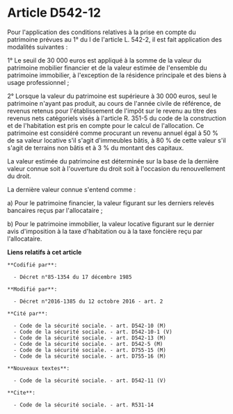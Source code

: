 # Article D542-12

Pour  l'application des conditions relatives à la prise en compte du  patrimoine prévues au 1° du I de l'article L. 542-2, il
est fait  application des modalités suivantes : 

1° Le seuil  de 30 000 euros est appliqué à la somme de la valeur du patrimoine  mobilier financier et de la valeur estimée
de l'ensemble du patrimoine  immobilier, à l'exception de la résidence principale et des biens à  usage professionnel ; 

2° Lorsque la valeur du  patrimoine est supérieure à 30 000 euros, seul le patrimoine n'ayant pas  produit, au cours de
l'année civile de référence, de revenus retenus  pour l'établissement de l'impôt sur le revenu au titre des revenus nets
catégoriels visés à l'article R. 351-5 du code de la construction et de l'habitation est  pris en compte pour le calcul de
l'allocation. Ce patrimoine est  considéré comme procurant un revenu annuel égal à 50 % de sa valeur  locative s'il s'agit
d'immeubles bâtis, à 80 % de cette valeur s'il  s'agit de terrains non bâtis et à 3 % du montant des capitaux. 

La valeur estimée du patrimoine est déterminée sur la base de la  dernière valeur connue soit à l'ouverture du droit soit à
l'occasion du  renouvellement du droit. 

La dernière valeur connue s'entend comme : 

a) Pour le patrimoine financier, la valeur figurant sur les derniers relevés bancaires reçus par l'allocataire ; 

b) Pour le patrimoine immobilier, la valeur locative figurant sur le  dernier avis d'imposition à la taxe d'habitation ou à
la taxe foncière  reçu par l'allocataire.

**Liens relatifs à cet article**

	**Codifié par**:

	  - Décret n°85-1354 du 17 décembre 1985

	**Modifié par**:

	  - Décret n°2016-1385 du 12 octobre 2016 - art. 2

	**Cité par**:

	  - Code de la sécurité sociale. - art. D542-10 (M)
	  - Code de la sécurité sociale. - art. D542-10-1 (V)
	  - Code de la sécurité sociale. - art. D542-13 (M)
	  - Code de la sécurité sociale. - art. D542-5 (M)
	  - Code de la sécurité sociale. - art. D755-15 (M)
	  - Code de la sécurité sociale. - art. D755-16 (M)

	**Nouveaux textes**:

	  - Code de la sécurité sociale. - art. D542-11 (V)

	**Cite**:

	  - Code de la sécurité sociale. - art. R531-14
